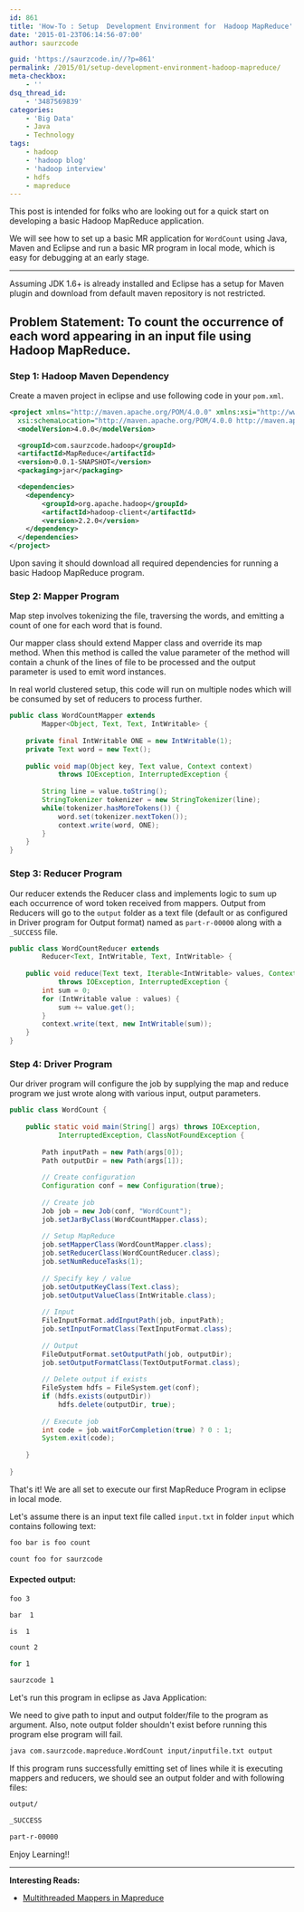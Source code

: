 ```yaml
---
id: 861
title: 'How-To : Setup  Development Environment for  Hadoop MapReduce'
date: '2015-01-23T06:14:56-07:00'
author: saurzcode

guid: 'https://saurzcode.in//?p=861'
permalink: /2015/01/setup-development-environment-hadoop-mapreduce/
meta-checkbox:
    - ''
dsq_thread_id:
    - '3487569839'
categories:
    - 'Big Data'
    - Java
    - Technology
tags:
    - hadoop
    - 'hadoop blog'
    - 'hadoop interview'
    - hdfs
    - mapreduce
---
```


This post is intended for folks who are looking out for a quick start on developing a basic Hadoop MapReduce application.

We will see how to set up a basic MR application for `WordCount` using Java, Maven and Eclipse and run a basic MR program in local mode, which is easy for debugging at an early stage.

---

Assuming JDK 1.6+ is already installed and Eclipse has a setup for Maven plugin and download from default maven repository is not restricted.

## Problem Statement: To count the occurrence of each word appearing in an input file using Hadoop MapReduce.

### Step 1: Hadoop Maven Dependency
Create a maven project in eclipse and use following code in your `pom.xml`.

```xml
<project xmlns="http://maven.apache.org/POM/4.0.0" xmlns:xsi="http://www.w3.org/2001/XMLSchema-instance"
  xsi:schemaLocation="http://maven.apache.org/POM/4.0.0 http://maven.apache.org/xsd/maven-4.0.0.xsd">
  <modelVersion>4.0.0</modelVersion>

  <groupId>com.saurzcode.hadoop</groupId>
  <artifactId>MapReduce</artifactId>
  <version>0.0.1-SNAPSHOT</version>
  <packaging>jar</packaging>

  <dependencies>
	<dependency>
		<groupId>org.apache.hadoop</groupId>
		<artifactId>hadoop-client</artifactId>
		<version>2.2.0</version>
	</dependency>
  </dependencies>
</project>
```

Upon saving it should download all required dependencies for running a basic Hadoop MapReduce program.

### Step 2: Mapper Program
Map step involves tokenizing the file, traversing the words, and emitting a count of one for each word that is found.

Our mapper class should extend Mapper class and override its map method. When this method is called the value parameter of the method will contain a chunk of the lines of file to be processed and the output parameter is used to emit word instances.

In real world clustered setup, this code will run on multiple nodes which will be consumed by set of reducers to process further.

```java
public class WordCountMapper extends
        Mapper<Object, Text, Text, IntWritable> {
 
    private final IntWritable ONE = new IntWritable(1);
    private Text word = new Text();
 
    public void map(Object key, Text value, Context context)
            throws IOException, InterruptedException {
 
        String line = value.toString();
        StringTokenizer tokenizer = new StringTokenizer(line);
        while(tokenizer.hasMoreTokens()) {
            word.set(tokenizer.nextToken());
            context.write(word, ONE);
        }
    }
}
```

### Step 3: Reducer Program
Our reducer extends the Reducer class and implements logic to sum up each occurrence of word token received from mappers. Output from Reducers will go to the `output` folder as a text file (default or as configured in Driver program for Output format) named as  `part-r-00000` along with a `_SUCCESS` file.

```java
public class WordCountReducer extends
        Reducer<Text, IntWritable, Text, IntWritable> {
 
    public void reduce(Text text, Iterable<IntWritable> values, Context context)
            throws IOException, InterruptedException {
        int sum = 0;
        for (IntWritable value : values) {
            sum += value.get();
        }
        context.write(text, new IntWritable(sum));
    }
}
```

### Step 4: Driver Program
Our driver program will configure the job by supplying the map and reduce program we just wrote along with various input, output parameters.

```java
public class WordCount {
 
    public static void main(String[] args) throws IOException,
            InterruptedException, ClassNotFoundException {
 
        Path inputPath = new Path(args[0]);
        Path outputDir = new Path(args[1]);
 
        // Create configuration
        Configuration conf = new Configuration(true);
 
        // Create job
        Job job = new Job(conf, "WordCount");
        job.setJarByClass(WordCountMapper.class);
 
        // Setup MapReduce
        job.setMapperClass(WordCountMapper.class);
        job.setReducerClass(WordCountReducer.class);
        job.setNumReduceTasks(1);
 
        // Specify key / value
        job.setOutputKeyClass(Text.class);
        job.setOutputValueClass(IntWritable.class);
 
        // Input
        FileInputFormat.addInputPath(job, inputPath);
        job.setInputFormatClass(TextInputFormat.class);
 
        // Output
        FileOutputFormat.setOutputPath(job, outputDir);
        job.setOutputFormatClass(TextOutputFormat.class);
 
        // Delete output if exists
        FileSystem hdfs = FileSystem.get(conf);
        if (hdfs.exists(outputDir))
            hdfs.delete(outputDir, true);
 
        // Execute job
        int code = job.waitForCompletion(true) ? 0 : 1;
        System.exit(code);
 
    }
 
}
```

That's it! We are all set to execute our first MapReduce Program in eclipse in local mode.

Let's assume there is an input text file called `input.txt` in folder `input` which contains following text:

```sh
foo bar is foo count

count foo for saurzcode
```

#### Expected output:

```sh
foo 3

bar  1

is  1

count 2

for 1

saurzcode 1
```

Let's run this program in eclipse as Java Application:

We need to give path to input and output folder/file to the program as argument. Also, note output folder shouldn't exist before running this program else program will fail.

```sh
java com.saurzcode.mapreduce.WordCount input/inputfile.txt output
```

If this program runs successfully emitting set of lines while it is executing mappers and reducers, we should see an output folder and with following files:

```sh
output/

_SUCCESS

part-r-00000
```

Enjoy Learning!!

---

**Interesting Reads:**

- [Multithreaded Mappers in Mapreduce](https://wp.me/p5pWDa-iX)
